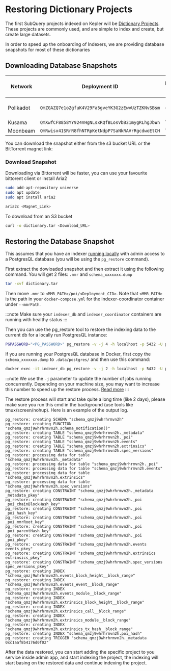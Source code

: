 # Restoring Dictionary Projects

The first SubQuery projects indexed on Kepler will be [Dictionary Projects](../../../academy/tutorials_examples/dictionary.md). These projects are commonly used, and are simple to index and create, but create large datasets.

In order to speed up the onboarding of Indexers, we are providing database snapshots for most of these dictionaries

## Downloading Database Snapshots

| Network   | Deployment ID                                    | Database Size | S3 Bucket URL                                                                                                                                                                                                                                                                                                                                                                                                                                                                                                                                                                                                                                                                                                                                                                                                                                                                                                                                                                                                                                                                                                                                                                                                                                                                                                                                                                                                                                                                                                                                                                                                                                         | BT Magnet Link                                                                                                                                                                                                                                                                                             | SHA256                                                             |
| --------- | ------------------------------------------------ | ------------- | ----------------------------------------------------------------------------------------------------------------------------------------------------------------------------------------------------------------------------------------------------------------------------------------------------------------------------------------------------------------------------------------------------------------------------------------------------------------------------------------------------------------------------------------------------------------------------------------------------------------------------------------------------------------------------------------------------------------------------------------------------------------------------------------------------------------------------------------------------------------------------------------------------------------------------------------------------------------------------------------------------------------------------------------------------------------------------------------------------------------------------------------------------------------------------------------------------------------------------------------------------------------------------------------------------------------------------------------------------------------------------------------------------------------------------------------------------------------------------------------------------------------------------------------------------------------------------------------------------------------------------------------------------- | ---------------------------------------------------------------------------------------------------------------------------------------------------------------------------------------------------------------------------------------------------------------------------------------------------------- | ------------------------------------------------------------------ |
| Pollkadot | `QmZGAZQ7e1oZgfuK4V29Fa5gveYK3G2zEwvUzTZKNvSBsm` | ~170GB        | [S3 URL](https://kepler-dictionary-projects.s3.ap-southeast-2.amazonaws.com/polkadot/polkadot.tar?response-content-disposition=inline&X-Amz-Security-Token=IQoJb3JpZ2luX2VjEHoaDmFwLXNvdXRoZWFzdC0yIkYwRAIgTOil5bFSqp0B3m%2FEyAuN%2FeXTzGf6bluEHXNXHOJETcoCIH59wxs5ip85Sgk%2BpULY50hKkS7ke5hePt3INWGcQO7MKokDCHMQARoMMDM3NzkwNjQ0MTc0IgwjFgfvgVBm2v7ojRYq5gKEgIh%2F6bgqc0e64gEIeZmlv8i5wRg8HqNEU3yB8jT%2B27NTOUPZIk3jtQ9RFfqfqgfPAG2uS2rcE6Apm9MWPxCuGyoLNbU0N15niurHByBdAJhb981jDmXAO3AxMf2N2hmUWF9A6lPd5AWnDO33j8Qq2J%2FTS6ZsXdFQL0avwor9E2TTnJn3Wy9Vz2C4lKPxCeTYyhjyanSDHi%2BfXQ0yshwUKYjTiGbVScRnmp8eDzU1yKDmPovyFyxgH%2BXTyUMv3JsfOeOLuv5FEGokgjO7SUnul4gZY4YNPyw71tMi0fR3yTt60l7%2FfLyHD2AYPaEBCrQBdYD7wY6%2FLVhKafJ2yHOOnNts%2Bb7PAzotsfwa%2B6iTSa%2F7wGQfy8EWqF4jcYqRF6QC18mOTOATGNwdKFRlnBqLqcbZ9vsXn4NIRbiGIjeKnPpB2EftQTxY5GHnOwQc9I6JiAn2VhGJHWw%2B6yL%2Bz%2F%2B2NXqZCYloMLLo%2FqEGOrQCRkjj5vzcK%2Bc2Qd%2B9WHO%2FjoxguiHx6wpFQ%2FoZDm6pdQpiO6GQCkN5GcD%2FKCHb7drcL8%2BwcjWSpy%2Bulm6pVPDdGVgCeL65N4gw7qf9VReMOH4vuLi8xCXxNaBer331HLzq9pjxrKhF0dUEZnYN%2BD3spgzEhTp2lWP61q0MSC6d0lVQyG28pBmaFm3gUcdHojgEpSs8ZZ1tmRu8mXzx0wFmbnKG51blAWwt7tMYxVIY2DyvCB5mW5yhK%2F2jWAsRAQo5dnhXzOgUYtxRwbNYWvur8fh5CIuUEFP8%2BNW6IuVgioMdB%2Bqc7fiX0%2FU0TdyM10S%2Fk9f%2BI6QbbuFfe1V1N0%2B6kJI8YsW8WAFyLOiIDoDOCJupfy1eXnJ3uIDcnU%2F%2FvRNz720R5MEvK37MEKQgR2su7g9b7KI%3D&X-Amz-Algorithm=AWS4-HMAC-SHA256&X-Amz-Date=20230419T092904Z&X-Amz-SignedHeaders=host&X-Amz-Expires=43200&X-Amz-Credential=ASIAQRTD7O7HDF2FI6U2%2F20230419%2Fap-southeast-2%2Fs3%2Faws4_request&X-Amz-Signature=7ed84f4b99836430dbd6f32b408b9a49c532206ecb4c784e22fc4ae4496ff564) | [Bittorrent Magnet Link](magnet:xt=urn:btih:bea3b630dd7c7d47c91a4ca6d469d8f50dffc0e3&dn=polkadot.dictionary.tar&xl=12601036800tr=udp%3A%2F%2Ftracker.opentrackr.org%3A1337%2Fannounce&tr=udp%3A%2F%2Ftracker.openbittorrent.com%3A6969%2Fannounce&tr=http%3A%2F%2Fopentracker.i2p.rocks%3A6969%2Fannounce) | `f14b6cf112cdb6dbb5e054310a176da03ed052f7e2b714647ea6d36f58433c9c` |
| Kusama    | `QmXwfCF8858YY924VHgNLsxRQfBLosVbB31mygRLhgJbWn` | TBC           |                                                                                                                                                                                                                                                                                                                                                                                                                                                                                                                                                                                                                                                                                                                                                                                                                                                                                                                                                                                                                                                                                                                                                                                                                                                                                                                                                                                                                                                                                                                                                                                                                                                       |                                                                                                                                                                                                                                                                                                            |
| Moonbeam  | `QmRwisx41SRrR8fhNTRpKetNdpP7SaNkRAVrRgcdwoEtCH` | TBC           |                                                                                                                                                                                                                                                                                                                                                                                                                                                                                                                                                                                                                                                                                                                                                                                                                                                                                                                                                                                                                                                                                                                                                                                                                                                                                                                                                                                                                                                                                                                                                                                                                                                       |

You can download the snapshot either from the s3 bucket URL or the BitTorrent magnet link:

### Download Snapshot

Downloading via Bittorrent will be faster, you can use your favourite bittorent client or install Aria2

```bash
sudo add-apt-repository universe
sudo apt update
sudo apt install aria2

aria2c <Magnet_Link>
```

To download from an S3 bucket

```bash
curl -o dictionary.tar <Download_URL>
```

## Restoring the Database Snapshot

This assumes that you have an indexer [running locally](../../../run_publish/run.md) with admin access to a PostgresQL database (you will be using the `pg_restore` command).

First extract the dowloaded snapshot and then extract it using the following command. You will get 2 files: `.mmr` and `schema_xxxxxxx.dump`

```bash
tar -xvf dictionary.tar
```

Then move `.mmr` to `<MMR_PATH>/poi/<Deployment_CID>`. Note that `<MMR_PATH>` is the path in your `docker-compose.yml` for the indexer-coordinator container under `--mmrPath`.

:::note
Make sure your `indexer_db` and `indexer_coordinator` containers are running with healthy status
:::

Then you can use the pg_restore tool to restore the indexing data to the current db for a locally run PostgresQL instance:

```bash
PGPASSWORD="<PG_PASSWORD>" pg_restore -v -j 4 -h localhost -p 5432 -U postgres -d postgres schema_xxxxxxx.dump > restore.log 2>&1 &
```

If you are running your PostgresQL database in Docker, first copy the `schema_xxxxxxx.dump` to `.data/postgres/` and then use this command:

```bash
docker exec -it indexer_db pg_restore -v -j 2 -h localhost -p 5432 -U postgres -d postgres /var/lib/postgresql/data/schema_xxxxxxx.dump
```

:::note
We use the `-j` parameter to update the number of jobs running concurrently. Depending on your machine size, you may want to increase this number to speed up the restore process. [Read more](https://www.postgresql.org/docs/current/app-pgrestore.html)
:::

The restore process will start and take quite a long time (like 2 days), please make sure you run this cmd in the background (use tools like tmux/screen/nohup). Here is an example of the output log.

```
pg_restore: creating SCHEMA "schema_qmzj9whrhrmvn2h"
pg_restore: creating FUNCTION "schema_qmzj9whrhrmvn2h.schema_notification()"
pg_restore: creating TABLE "schema_qmzj9whrhrmvn2h._metadata"
pg_restore: creating TABLE "schema_qmzj9whrhrmvn2h._poi"
pg_restore: creating TABLE "schema_qmzj9whrhrmvn2h.events"
pg_restore: creating TABLE "schema_qmzj9whrhrmvn2h.extrinsics"
pg_restore: creating TABLE "schema_qmzj9whrhrmvn2h.spec_versions"
pg_restore: processing data for table "schema_qmzj9whrhrmvn2h._metadata"
pg_restore: processing data for table "schema_qmzj9whrhrmvn2h._poi"
pg_restore: processing data for table "schema_qmzj9whrhrmvn2h.events"
pg_restore: processing data for table "schema_qmzj9whrhrmvn2h.extrinsics"
pg_restore: processing data for table "schema_qmzj9whrhrmvn2h.spec_versions"
pg_restore: creating CONSTRAINT "schema_qmzj9whrhrmvn2h._metadata _metadata_pkey"
pg_restore: creating CONSTRAINT "schema_qmzj9whrhrmvn2h._poi _poi_chainBlockHash_key"
pg_restore: creating CONSTRAINT "schema_qmzj9whrhrmvn2h._poi _poi_hash_key"
pg_restore: creating CONSTRAINT "schema_qmzj9whrhrmvn2h._poi _poi_mmrRoot_key"
pg_restore: creating CONSTRAINT "schema_qmzj9whrhrmvn2h._poi _poi_parentHash_key"
pg_restore: creating CONSTRAINT "schema_qmzj9whrhrmvn2h._poi _poi_pkey"
pg_restore: creating CONSTRAINT "schema_qmzj9whrhrmvn2h.events events_pkey"
pg_restore: creating CONSTRAINT "schema_qmzj9whrhrmvn2h.extrinsics extrinsics_pkey"
pg_restore: creating CONSTRAINT "schema_qmzj9whrhrmvn2h.spec_versions spec_versions_pkey"
pg_restore: creating INDEX "schema_qmzj9whrhrmvn2h.events_block_height__block_range"
pg_restore: creating INDEX "schema_qmzj9whrhrmvn2h.events_event__block_range"
pg_restore: creating INDEX "schema_qmzj9whrhrmvn2h.events_module__block_range"
pg_restore: creating INDEX "schema_qmzj9whrhrmvn2h.extrinsics_block_height__block_range"
pg_restore: creating INDEX "schema_qmzj9whrhrmvn2h.extrinsics_call__block_range"
pg_restore: creating INDEX "schema_qmzj9whrhrmvn2h.extrinsics_module__block_range"
pg_restore: creating INDEX "schema_qmzj9whrhrmvn2h.extrinsics_tx_hash__block_range"
pg_restore: creating INDEX "schema_qmzj9whrhrmvn2h.poi_hash"
pg_restore: creating TRIGGER "schema_qmzj9whrhrmvn2h._metadata 0xc1aaf8b4176d0f02"
```

After the data restored, you can start adding the specific project to you service inside admin app, and start indexing the project, the indexing will start basing on the restored data and continue indexing the project.
